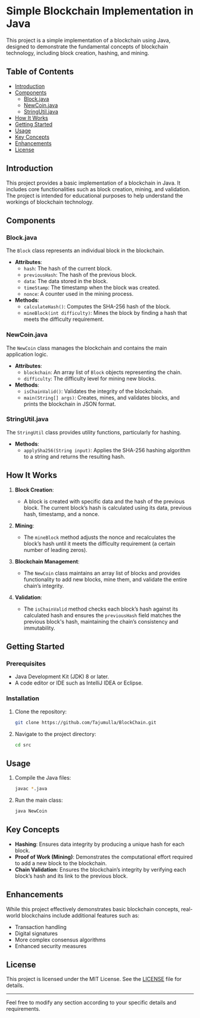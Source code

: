 
# Simple Blockchain Implementation in Java

This project is a simple implementation of a blockchain using Java, designed to demonstrate the fundamental concepts of blockchain technology, including block creation, hashing, and mining.

## Table of Contents

- [Introduction](#introduction)
- [Components](#components)
  - [Block.java](#blockjava)
  - [NewCoin.java](#newcoinjava)
  - [StringUtil.java](#stringutiljava)
- [How It Works](#how-it-works)
- [Getting Started](#getting-started)
- [Usage](#usage)
- [Key Concepts](#key-concepts)
- [Enhancements](#enhancements)
- [License](#license)

## Introduction

This project provides a basic implementation of a blockchain in Java. It includes core functionalities such as block creation, mining, and validation. The project is intended for educational purposes to help understand the workings of blockchain technology.

## Components

### Block.java

The `Block` class represents an individual block in the blockchain.

- **Attributes**:
  - `hash`: The hash of the current block.
  - `previousHash`: The hash of the previous block.
  - `data`: The data stored in the block.
  - `timeStamp`: The timestamp when the block was created.
  - `nonce`: A counter used in the mining process.
- **Methods**:
  - `calculateHash()`: Computes the SHA-256 hash of the block.
  - `mineBlock(int difficulty)`: Mines the block by finding a hash that meets the difficulty requirement.

### NewCoin.java

The `NewCoin` class manages the blockchain and contains the main application logic.

- **Attributes**:
  - `blockchain`: An array list of `Block` objects representing the chain.
  - `difficulty`: The difficulty level for mining new blocks.
- **Methods**:
  - `isChainValid()`: Validates the integrity of the blockchain.
  - `main(String[] args)`: Creates, mines, and validates blocks, and prints the blockchain in JSON format.

### StringUtil.java

The `StringUtil` class provides utility functions, particularly for hashing.

- **Methods**:
  - `applySha256(String input)`: Applies the SHA-256 hashing algorithm to a string and returns the resulting hash.

## How It Works

1. **Block Creation**:
   - A block is created with specific data and the hash of the previous block. The current block’s hash is calculated using its data, previous hash, timestamp, and a nonce.

2. **Mining**:
   - The `mineBlock` method adjusts the nonce and recalculates the block’s hash until it meets the difficulty requirement (a certain number of leading zeros).

3. **Blockchain Management**:
   - The `NewCoin` class maintains an array list of blocks and provides functionality to add new blocks, mine them, and validate the entire chain’s integrity.

4. **Validation**:
   - The `isChainValid` method checks each block’s hash against its calculated hash and ensures the `previousHash` field matches the previous block's hash, maintaining the chain’s consistency and immutability.

## Getting Started

### Prerequisites

- Java Development Kit (JDK) 8 or later.
- A code editor or IDE such as IntelliJ IDEA or Eclipse.

### Installation

1. Clone the repository:
   ```sh
   git clone https://github.com/Tajumulla/BlockChain.git
   ```
2. Navigate to the project directory:
   ```sh
   cd src
   ```

## Usage

1. Compile the Java files:
   ```sh
   javac *.java
   ```
2. Run the main class:
   ```sh
   java NewCoin
   ```

## Key Concepts

- **Hashing**: Ensures data integrity by producing a unique hash for each block.
- **Proof of Work (Mining)**: Demonstrates the computational effort required to add a new block to the blockchain.
- **Chain Validation**: Ensures the blockchain’s integrity by verifying each block’s hash and its link to the previous block.

## Enhancements

While this project effectively demonstrates basic blockchain concepts, real-world blockchains include additional features such as:

- Transaction handling
- Digital signatures
- More complex consensus algorithms
- Enhanced security measures

## License

This project is licensed under the MIT License. See the [LICENSE](LICENSE) file for details.

---

Feel free to modify any section according to your specific details and requirements.
